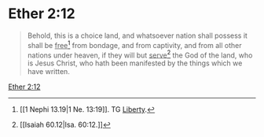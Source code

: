 # Ether 2:12

> Behold, this is a choice land, and whatsoever nation shall possess it shall be <u>free</u>[^a] from bondage, and from captivity, and from all other nations under heaven, if they will but <u>serve</u>[^b] the God of the land, who is Jesus Christ, who hath been manifested by the things which we have written.

[Ether 2:12](https://www.churchofjesuschrist.org/study/scriptures/bofm/ether/2?lang=eng&id=p12#p12)


[^a]: [[1 Nephi 13.19|1 Ne. 13:19]]. TG [Liberty](https://www.churchofjesuschrist.org/study/scriptures/tg/liberty?lang=eng).
[^b]: [[Isaiah 60.12|Isa. 60:12.]]
